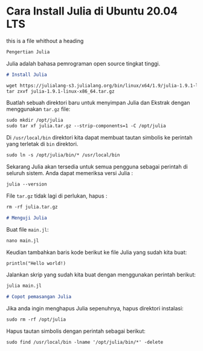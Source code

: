 # Cara Install Julia di Ubuntu 20.04 LTS

this is a file whithout a heading

```markdown
Pengertian Julia
```

Julia adalah bahasa pemrograman open source tingkat tinggi.

```markdown
# Install Julia
```

```markdown
wget https://julialang-s3.julialang.org/bin/linux/x64/1.9/julia-1.9.1-linux-x86_64.tar.gz
tar zxvf julia-1.9.1-linux-x86_64.tar.gz
```

Buatlah sebuah direktori baru untuk menyimpan Julia dan Ekstrak dengan menggunakan `tar.gz` file:

```markdown
sudo mkdir /opt/julia
sudo tar xf julia.tar.gz --strip-components=1 -C /opt/julia
```

Di `/usr/local/bin` direktori kita dapat membuat tautan simbolis ke perintah yang terletak di `bin` direktori.

```markdown
sudo ln -s /opt/julia/bin/* /usr/local/bin
```

Sekarang Julia akan tersedia untuk semua pengguna sebagai perintah di seluruh sistem.
Anda dapat memeriksa versi Julia :

```markdown
julia --version
```

File `tar.gz` tidak lagi di perlukan, hapus :

```markdown
rm -rf julia.tar.gz
```

```markdown
# Menguji Julia
```

Buat file `main.jl`:

```markdown
nano main.jl
```

Keudian tambahkan baris kode berikut ke file Julia yang sudah kita buat:

```markdown
println("Hello world!)
```

Jalankan skrip yang sudah kita buat dengan menggunakan perintah berikut:

```markdown
julia main.jl
```

```markdown
# Copot pemasangan Julia
```

Jika anda ingin menghapus Julia sepenuhnya, hapus direktori instalasi:

```markdown
sudo rm -rf /opt/julia
```

Hapus tautan simbolis dengan perintah sebagai berikut:

```markdown
sudo find /usr/local/bin -lname '/opt/julia/bin/*' -delete
```

